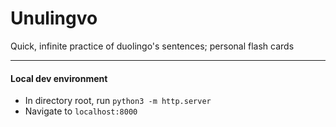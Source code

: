 # Unulingvo

Quick, infinite practice of duolingo's sentences; personal flash cards

---

#### Local dev environment
* In directory root, run `python3 -m http.server`
* Navigate to `localhost:8000`
